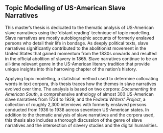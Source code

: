 ## Topic Modelling of US-American Slave Narratives
This master’s thesis is dedicated to the thematic analysis of US-American slave narratives using the ‘distant reading’ technique of topic modelling. Slave narratives are mostly autobiographic accounts of formerly enslaved persons who detail their life in bondage. As deeply political texts, slave narratives significantly contributed to the abolitionist movement in the United States that gained momentum from the 1830s onwards and resulted in the official abolition of slavery in 1865. Slave narratives continue to be an all-time relevant genre in the US-American literary tradition that provide unique insights into this harrowing chapter of the nation’s history. 

Applying topic modelling, a statistical method used to determine collocating words in text corpora, this thesis traces how the themes in slave narratives evolved over time. The analysis is based on two corpora: _Documenting the American South_, a comprehensive anthology of almost 300 US-American slave narratives from 1734 to 1929, and the _Federal Writers’ Project_, a collection of roughly 2,300 interviews with formerly enslaved persons conducted from 1936 to 1938 across seventeen US-American states. In addition to the thematic analysis of slave narratives and the corpora used, this thesis also includes a thorough discussion of the genre of slave narratives and the intersection of slavery studies and the digital humanities. 
